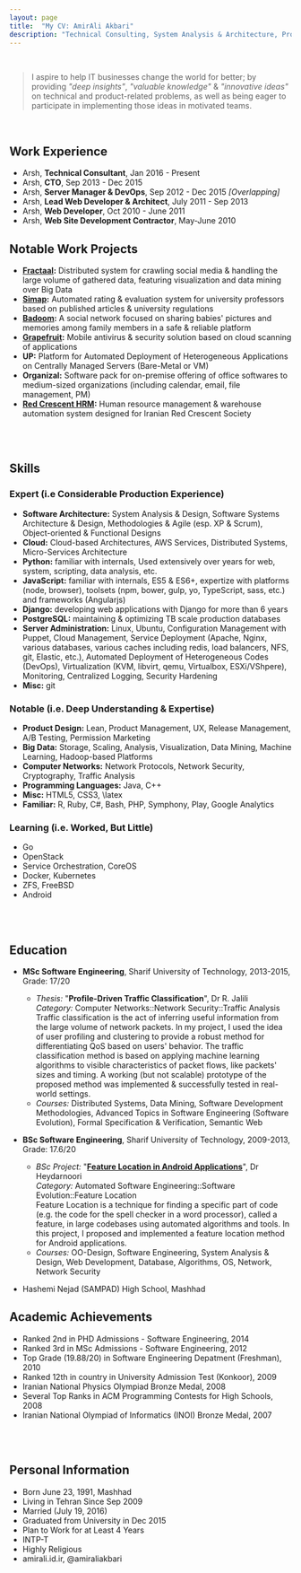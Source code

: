 ```yaml
---
layout: page
title:  "My CV: AmirAli Akbari"
description: "Technical Consulting, System Analysis & Architecture, Product Design, Web Development, Server Management, Cloud Adoption"
---
```


<br/>

> I aspire to help IT businesses change the world for better; by providing _"deep insights"_, _"valuable knowledge"_ & _"innovative ideas"_ on technical and product-related problems,
>  as well as being eager to participate in implementing those ideas in motivated teams.

<br/>

## Work Experience

* Arsh, **Technical Consultant**, Jan 2016 - Present
* Arsh, **CTO**, Sep 2013 - Dec 2015
* Arsh, **Server Manager & DevOps**, Sep 2012 - Dec 2015 _[Overlapping]_
* Arsh, **Lead Web Developer & Architect**, July 2011 - Sep 2013
* Arsh, **Web Developer**, Oct 2010 - June 2011
* Arsh, **Web Site Development Contractor**, May-June 2010

## Notable Work Projects

* **[Fractaal][1]:** Distributed system for crawling social media & handling the large volume of gathered data, featuring visualization and data mining over
   Big Data
* **[Simap][2]:** Automated rating & evaluation system for university professors based on published articles & university regulations
* **[Badoom][3]:** A social network focused on sharing babies' pictures and memories among family members in a safe & reliable platform
* **[Grapefruit][4]:** Mobile antivirus & security solution based on cloud scanning of applications
* **UP:** Platform for Automated Deployment of Heterogeneous Applications on Centrally Managed Servers (Bare-Metal or VM)
* **Organizal:** Software pack for on-premise offering of office softwares to medium-sized organizations (including calendar, email, file management, PM)
* **[Red Crescent HRM][5]:** Human resource management & warehouse automation system designed for Iranian Red Crescent Society


[1]:https://fractaal.ir
[2]:http://rtis.ut.ac.ir
[3]:https://badoom.ir
[4]:https://getgrapefruit.ir
[5]:http://helalahmar.arsh.co

<br/><br/>

## Skills

### Expert (i.e Considerable Production Experience)

* **Software Architecture:** System Analysis & Design, Software Systems Architecture & Design, Methodologies & Agile (esp. XP & Scrum), Object-oriented & Functional Designs
* **Cloud:** Cloud-based Architectures, AWS Services, Distributed Systems, Micro-Services Architecture
* **Python:** familiar with internals, Used extensively over years for web, system, scripting, data analysis, etc.
* **JavaScript:** familiar with internals, ES5 & ES6+, expertize with platforms (node, browser), toolsets (npm, bower, gulp, yo, TypeScript, sass, etc.) and frameworks (Angularjs)
* **Django:** developing web applications with Django for more than 6 years
* **PostgreSQL:** maintaining & optimizing TB scale production databases
* **Server Administration:** Linux, Ubuntu, Configuration Management with Puppet, Cloud Management, Service Deployment (Apache, Nginx, various databases, various caches including redis, load balancers, NFS, git, Elastic, etc.), Automated Deployment of Heterogeneous Codes (DevOps), Virtualization (KVM, libvirt, qemu, Virtualbox, ESXi/VShpere), Monitoring, Centralized Logging, Security Hardening
* **Misc:** git

### Notable (i.e. Deep Understanding & Expertise)

* **Product Design:** Lean, Product Management, UX, Release Management, A/B Testing, Permission Marketing
* **Big Data:** Storage, Scaling, Analysis, Visualization, Data Mining, Machine Learning, Hadoop-based Platforms
* **Computer Networks:** Network Protocols, Network Security, Cryptography, Traffic Analysis
* **Programming Languages:** Java, C++
* **Misc:** HTML5, CSS3, \latex
* **Familiar:** R, Ruby, C#, Bash, PHP, Symphony, Play, Google Analytics

### Learning (i.e. Worked, But Little)

* Go
* OpenStack
* Service Orchestration, CoreOS
* Docker, Kubernetes
* ZFS, FreeBSD
* Android

<br/><br/>

## Education

* **MSc Software Engineering**, Sharif University of Technology, 2013-2015, Grade: 17/20
    * _Thesis:_ "**Profile-Driven Traffic Classification**", Dr R. Jalili  
      _Category:_ Computer Networks::Network Security::Traffic Analysis  
      Traffic classification is the act of inferring useful information from the large volume of network packets. In my project, I used the idea
      of user profiling and clustering to provide a robust method for differentiating QoS based on users' behavior. The traffic classification
      method is based on applying machine learning algorithms to visible characteristics of packet flows, like packets' sizes and timing. A working
      (but not scalable) prototype of the proposed method was implemented & successfully tested in real-world settings.
    * _Courses:_ Distributed Systems, Data Mining, Software Development Methodologies, Advanced Topics in Software Engineering (Software Evolution),
       Formal Specification & Verification, Semantic Web

* **BSc Software Engineering**, Sharif University of Technology, 2009-2013, Grade: 17.6/20
    * _BSc Project:_ "**[Feature Location in Android Applications][flp]**", Dr Heydarnoori  
      _Category:_ Automated Software Engineering::Software Evolution::Feature Location  
      Feature Location is a technique for finding a specific part of code (e.g. the code for the spell checker in a word processor), called a
     feature, in large codebases using automated algorithms and tools. In this project, I proposed and implemented a feature location method
     for Android applications.
    * _Courses:_ OO-Design, Software Engineering, System Analysis & Design, Web Development, Database, Algorithms, OS, Network, Network Security
     
  [flp]:http://127.0.0.1:4000/projects/android-feature-location.html

* Hashemi Nejad (SAMPAD) High School, Mashhad

## Academic Achievements

* Ranked 2nd in PHD Admissions - Software Engineering, 2014
* Ranked 3rd in MSc Admissions - Software Engineering, 2012
* Top Grade (19.88/20) in Software Engineering Depatment (Freshman), 2010
* Ranked 12th in country in University Admission Test (Konkoor), 2009
* Iranian National Physics Olympiad Bronze Medal, 2008
* Several Top Ranks in ACM Programming Contests for High Schools, 2008
* Iranian National Olympiad of Informatics (INOI) Bronze Medal, 2007

<br/><br/>

## Personal Information

* Born June 23, 1991, Mashhad
* Living in Tehran Since Sep 2009
* Married (July 19, 2016)
* Graduated from University in Dec 2015
* Plan to Work for at Least 4 Years
* INTP-T
* Highly Religious
* amirali.id.ir, @amiraliakbari
